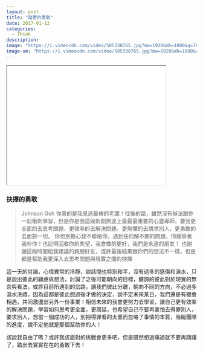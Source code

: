 ```yaml
---
layout: post
title: "踏實的勇敢"
date: 2017-01-12
categories:
  - Think
description:
image: "https://i.vimeocdn.com/video/585330765.jpg?mw=1920&mh=1080&q=70"
image-sm: "https://i.vimeocdn.com/video/585330765.jpg?mw=1920&mh=1080&q=70"
---
```


<iframe width="420" height="315"
src="www.youtube.com/watch?v=3wrto8oJu5A?autoplay=1">
</iframe>

### 抉擇的勇敢
> Johnson Goh 你真的是我見過最棒的老闆！往後的路，雖然沒有辦法跟你一起衝刺學習，但是你是我這段新創旅途上最最最重要的心靈導師，要我更全面的去思考問題，更效率的去解決問題，更無懼的去請求別人，更勇敢的去面對一切。
你也別擔心我不聯絡你，遇到任何解不開的問題，你就等著我吵你！也記得回收你的失望，我會做的更好，我們是永遠的朋友！
也謝謝這段時間給我建議的親朋好友，或許最後結果跟你們的想法不一樣，但是都是幫助我更深入去思考問題與現實之間的抉擇

這一天的討論，心情異常的冷靜，談話間也特別和平，沒有過多的感傷和淚水，只是說出彼此的顧慮與想法，討論了之後可能朝向的目標，體諒的彼此對於現實的無奈與看法，或許目前所遇到的岔路，讓我們彼此分離，朝向不同的方向，不必過多淚水洗禮，因為這都是彼此想過後才做的決定，說不定未來某日，我們還是有機會相遇，共同激盪出另外一份事業！相信未來的我會更努力去學習，讓自己更有效率的解決問題，學習如何思考更全面，更周延，也希望自己不要再害怕去得罪別人，要求別人，想當一個成功的人，別把得罪看的太重而忽略了事情的本質，阻礙團隊的進度，說不定他就是那個幫助你的人！

該說我自由了嗎？或許我該面對的挑戰會更多吧，但是既然想過痛過就不要再躊躇了，踏出去實實在在的勇敢下去！
